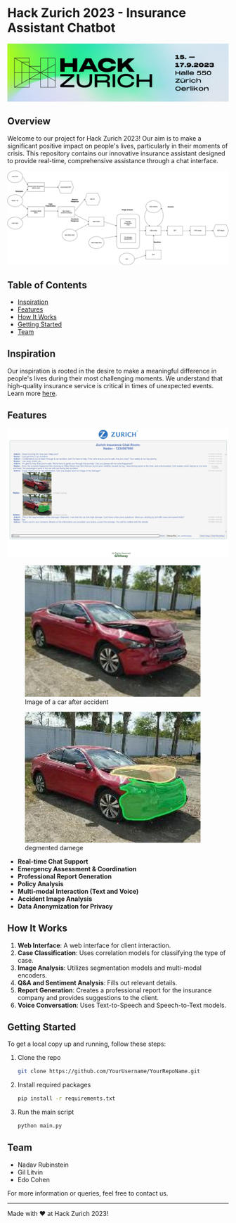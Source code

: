 # Hack Zurich 2023 - Insurance Assistant Chatbot

![Hack Zurich Logo](images/zurich.png)

## Overview

Welcome to our project for Hack Zurich 2023! Our aim is to make a significant positive impact on people's lives, particularly in their moments of crisis. This repository contains our innovative insurance assistant designed to provide real-time, comprehensive assistance through a chat interface.

![System Architecture](images/system_architecture.png)

## Table of Contents

- [Inspiration](#inspiration)
- [Features](#features)
- [How It Works](#how-it-works)
- [Getting Started](#getting-started)
- [Team](#team)

## Inspiration

Our inspiration is rooted in the desire to make a meaningful difference in people's lives during their most challenging moments. We understand that high-quality insurance service is critical in times of unexpected events. Learn more [here](#inspiration).

## Features

![Feature Snapshot](images/Givaway.jpg)

<div float="left">
  <figure>
    <img src="images/car_accident.jpeg" width="400" />
    <figcaption>Image of a car after accident</figcaption>
  </figure>
  <figure>
    <img src="images/car_segmentation.jpeg" width="400" />
    <figcaption>degmented damege</figcaption>
  </figure>
</div>

- **Real-time Chat Support**
- **Emergency Assessment & Coordination**
- **Professional Report Generation**
- **Policy Analysis**
- **Multi-modal Interaction (Text and Voice)**
- **Accident Image Analysis**
- **Data Anonymization for Privacy**

## How It Works

1. **Web Interface**: A web interface for client interaction.
2. **Case Classification**: Uses correlation models for classifying the type of case.
3. **Image Analysis**: Utilizes segmentation models and multi-modal encoders.
4. **Q&A and Sentiment Analysis**: Fills out relevant details.
5. **Report Generation**: Creates a professional report for the insurance company and provides suggestions to the client.
6. **Voice Conversation**: Uses Text-to-Speech and Speech-to-Text models.

## Getting Started

To get a local copy up and running, follow these steps:

1. Clone the repo

   ```sh
   git clone https://github.com/YourUsername/YourRepoName.git

   ```

2. Install required packages
   ```sh
   pip install -r requirements.txt
   ```
3. Run the main script
   ```sh
   python main.py
   ```

## Team

- Nadav Rubinstein
- Gil Litvin
- Edo Cohen

For more information or queries, feel free to contact us.

---

Made with :heart: at Hack Zurich 2023!
